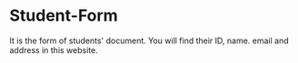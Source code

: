 # Student-Form
It is the form of students' document. You will find their ID, name. email and address in this website.
